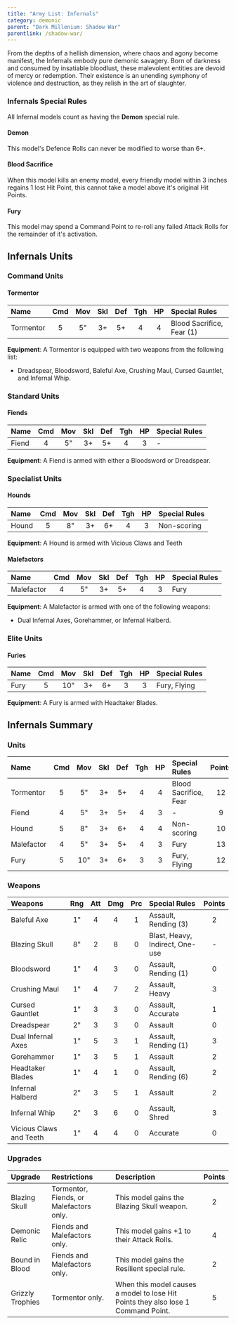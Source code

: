 ```yaml
---
title: "Army List: Infernals"
category: demonic
parent: "Dark Millenium: Shadow War"
parentlink: /shadow-war/
---
```


From the depths of a hellish dimension, where chaos and agony become manifest, the Infernals embody pure demonic savagery. Born of darkness and consumed by insatiable bloodlust, these malevolent entities are devoid of mercy or redemption. Their existence is an unending symphony of violence and destruction, as they relish in the art of slaughter.

### Infernals Special Rules

All Infernal models count as having the **Demon** special rule.

#### Demon

This model's Defence Rolls can never be modified to worse than 6+.

#### Blood Sacrifice

When this model kills an enemy model, every friendly model within 3 inches regains 1 lost Hit Point, this cannot take a model above it's original Hit Points.

#### Fury

This model may spend a Command Point to re-roll any failed Attack Rolls for the remainder of it's activation.

## Infernals Units

### Command Units

#### Tormentor

| Name               | Cmd | Mov | Skl | Def | Tgh | HP  | Special Rules             | 
| :----------------- | :-: | :-: | :-: | :-: | :-: | :-: | :------------------------ |
| Tormentor          |  5  |  5" |  3+ |  5+ |  4  |  4  | Blood Sacrifice, Fear (1) |

**Equipment**: A Tormentor is equipped with two weapons from the following list:

- Dreadspear, Bloodsword, Baleful Axe, Crushing Maul, Cursed Gauntlet, and Infernal Whip.

### Standard Units

#### Fiends

| Name               | Cmd | Mov | Skl | Def | Tgh | HP  | Special Rules                |
| :----------------- | :-: | :-: | :-: | :-: | :-: | :-: | :--------------------------- |
| Fiend              |  4  |  5" |  3+ |  5+ |  4  |  3  | -                            |

**Equipment**: A Fiend is armed with either a Bloodsword or Dreadspear.

### Specialist Units

#### Hounds

| Name               | Cmd | Mov | Skl | Def | Tgh | HP  | Special Rules             | 
| :----------------- | :-: | :-: | :-: | :-: | :-: | :-: | :------------------------ |
| Hound              |  5  |  8" |  3+ |  6+ |  4  |  3  | Non-scoring               |

**Equipment**: A Hound is armed with Vicious Claws and Teeth

#### Malefactors

| Name               | Cmd | Mov | Skl | Def | Tgh | HP  | Special Rules             | 
| :----------------- | :-: | :-: | :-: | :-: | :-: | :-: | :------------------------ |
| Malefactor         |  4  |  5" |  3+ |  5+ |  4  |  3  | Fury                      |

**Equipment**: A Malefactor is armed with one of the following weapons:

- Dual Infernal Axes, Gorehammer, or Infernal Halberd.

### Elite Units

#### Furies

| Name               | Cmd | Mov | Skl | Def | Tgh | HP  | Special Rules             |
| :----------------- | :-: | :-: | :-: | :-: | :-: | :-: | :------------------------ |
| Fury               |  5  | 10" |  3+ |  6+ |  3  |  3  | Fury, Flying              |

**Equipment**: A Fury is armed with Headtaker Blades.

## Infernals Summary

### Units

| Name            | Cmd | Mov | Skl | Def | Tgh | HP  | Special Rules             | Points |
| :-------------- | :-: | :-: | :-: | :-: | :-: | :-: | :------------------------ | :----: |
| Tormentor       |  5  |  5" |  3+ |  5+ |  4  |  4  | Blood Sacrifice, Fear     | 12     |
| Fiend           |  4  |  5" |  3+ |  5+ |  4  |  3  | -                         | 9      |
| Hound           |  5  |  8" |  3+ |  6+ |  4  |  4  | Non-scoring               | 10     |
| Malefactor      |  4  |  5" |  3+ |  5+ |  4  |  3  | Fury                      | 13     |
| Fury            |  5  | 10" |  3+ |  6+ |  3  |  3  | Fury, Flying              | 12     |

### Weapons

| Weapons                 | Rng | Att | Dmg | Prc | Special Rules                   | Points |
| :---------------------- | :-: | :-: | :-: | :-: | :------------------------------ | :----: |
| Baleful Axe             | 1"  | 4   | 4   | 1   | Assault, Rending (3)            | 2      |
| Blazing Skull           | 8"  | 2   | 8   | 0   | Blast, Heavy, Indirect, One-use | -      |
| Bloodsword              | 1"  | 4   | 3   | 0   | Assault, Rending (1)            | 0      |
| Crushing Maul           | 1"  | 4   | 7   | 2   | Assault, Heavy                  | 3      |
| Cursed Gauntlet         | 1"  | 3   | 3   | 0   | Assault, Accurate               | 1      |
| Dreadspear              | 2"  | 3   | 3   | 0   | Assault                         | 0      |
| Dual Infernal Axes      | 1"  | 5   | 3   | 1   | Assault, Rending (1)            | 3      |
| Gorehammer              | 1"  | 3   | 5   | 1   | Assault                         | 2      |
| Headtaker Blades        | 1"  | 4   | 1   | 0   | Assault, Rending (6)            | 2      |
| Infernal Halberd        | 2"  | 3   | 5   | 1   | Assault                         | 2      |
| Infernal Whip           | 2"  | 3   | 6   | 0   | Assault, Shred                  | 3      |
| Vicious Claws and Teeth | 1"  | 4   | 4   | 0   | Accurate                        | 0      |

### Upgrades

| Upgrade | Restrictions | Description | Points |
| :------ | :----------- | :---------- | :----: |
| Blazing Skull | Tormentor, Fiends, or Malefactors only. | This model gains the Blazing Skull weapon. | 2 |
| Demonic Relic | Fiends and Malefactors only. | This model gains +1 to their Attack Rolls. | 4 |
| Bound in Blood | Fiends and Malefactors only. | This model gains the Resilient special rule. | 2 |
| Grizzly Trophies | Tormentor only. | When this model causes a model to lose Hit Points they also lose 1 Command Point. | 5 |